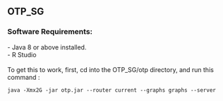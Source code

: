 <h2>OTP_SG</h2>

<h3>Software Requirements: </h3>
- Java 8 or above installed. </br>
- R Studio </br>
</br>
To get this to work, first, cd into the OTP_SG/otp directory, and run this command :

`java -Xmx2G -jar otp.jar --router current --graphs graphs --server`